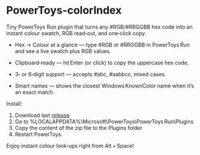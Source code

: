 # PowerToys-colorIndex
Tiny PowerToys Run plugin that turns any #RGB/#RRGGBB hex code into an instant colour swatch, RGB read‑out, and one‑click copy.

- Hex → Colour at a glance — type #RGB or #RRGGBB in PowerToys Run and see a live swatch plus RGB values.

- Clipboard‑ready — hit Enter (or click) to copy the uppercase hex code.

- 3‑ or 6‑digit support — accepts #abc, #aabbcc, mixed cases.

- Smart names — shows the closest Windows KnownColor name when it’s an exact match.

Install: 
1. Download last [release](https://github.com/xMrPhede/Community-PowerToys-colorIndex/releases)
2. Go to %LOCALAPPDATA%\Microsoft\PowerToys\PowerToys Run\Plugins
3. Copy the content of the zip file to the Plugins folder
4. Restart PowerToys.

Enjoy instant colour look‑ups right from Alt + Space!
